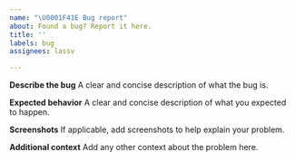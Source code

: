 ```yaml
---
name: "\U0001F41E Bug report"
about: Found a bug? Report it here.
title: ''
labels: bug
assignees: lassv

---
```


**Describe the bug**
A clear and concise description of what the bug is.

**Expected behavior**
A clear and concise description of what you expected to happen.

**Screenshots**
If applicable, add screenshots to help explain your problem.

**Additional context**
Add any other context about the problem here.
